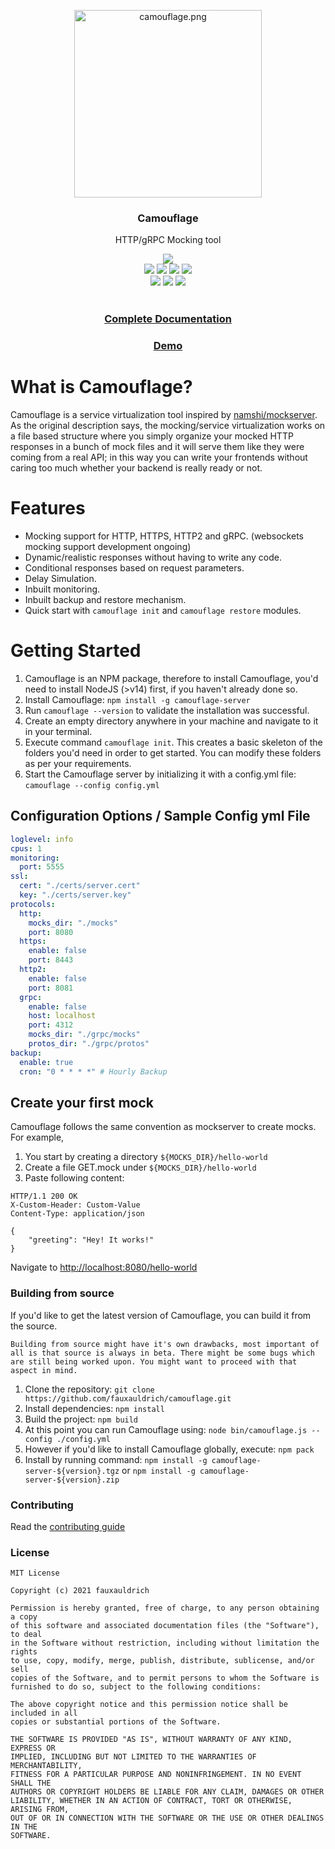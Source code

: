 <p align="center">
    <img src="https://fauxauldrich.github.io/camouflage/camouflage.png" alt="camouflage.png" width="300"/>
    <h3 align="center">Camouflage</h3>
    <p align="center">HTTP/gRPC Mocking tool</p>
    <p align="center">
      <img src="https://nodei.co/npm/camouflage-server.png?downloads=true"><br/>
      <img src="https://img.shields.io/badge/Maintained%3F-yes-green.svg">
      <img src="https://img.shields.io/github/license/fauxauldrich/camouflage.svg">
      <img src="https://img.shields.io/github/release/fauxauldrich/camouflage.svg">
      <img src="https://img.shields.io/npm/dm/camouflage-server"><br/>
      <img src="https://github.com/fauxauldrich/camouflage/actions/workflows/release.yaml/badge.svg">
      <img src="https://img.shields.io/github/repo-size/fauxauldrich/camouflage">
      <img src="https://img.shields.io/bundlephobia/min/camouflage-server"><br/><br/>
      <h3 align="center"><a href="https://fauxauldrich.github.io/camouflage">Complete Documentation</a></h3>
      <h3 align="center"><a href="http://camouflage-server.herokuapp.com/">Demo</a></h3>
    </p>
</p>

# What is Camouflage?

Camouflage is a service virtualization tool inspired by [namshi/mockserver](https://github.com/namshi/mockserver). As the original description says, the mocking/service virtualization works on a file based structure where you simply organize your mocked HTTP responses in a bunch of mock files and it will serve them like they were coming from a real API; in this way you can write your frontends without caring too much whether your backend is really ready or not.

# Features

- Mocking support for HTTP, HTTPS, HTTP2 and gRPC. (websockets mocking support development ongoing)
- Dynamic/realistic responses without having to write any code.
- Conditional responses based on request parameters.
- Delay Simulation.
- Inbuilt monitoring.
- Inbuilt backup and restore mechanism.
- Quick start with `camouflage init` and `camouflage restore` modules.

# Getting Started

1.  Camouflage is an NPM package, therefore to install Camouflage, you'd need to install NodeJS (>v14) first, if you haven't already done so.
2.  Install Camouflage: `npm install -g camouflage-server`
3.  Run `camouflage --version` to validate the installation was successful.
4.  Create an empty directory anywhere in your machine and navigate to it in your terminal.
5.  Execute command `camouflage init`. This creates a basic skeleton of the folders you'd need in order to get started. You can modify these folders as per your requirements.
6.  Start the Camouflage server by initializing it with a config.yml file: `camouflage --config config.yml`

## Configuration Options / Sample Config yml File

```yaml
loglevel: info
cpus: 1
monitoring:
  port: 5555
ssl:
  cert: "./certs/server.cert"
  key: "./certs/server.key"
protocols:
  http:
    mocks_dir: "./mocks"
    port: 8080
  https:
    enable: false
    port: 8443
  http2:
    enable: false
    port: 8081
  grpc:
    enable: false
    host: localhost
    port: 4312
    mocks_dir: "./grpc/mocks"
    protos_dir: "./grpc/protos"
backup:
  enable: true
  cron: "0 * * * *" # Hourly Backup
```

## Create your first mock

Camouflage follows the same convention as mockserver to create mocks. For example,

1. You start by creating a directory `${MOCKS_DIR}/hello-world`
2. Create a file GET.mock under `${MOCKS_DIR}/hello-world`
3. Paste following content:

```
HTTP/1.1 200 OK
X-Custom-Header: Custom-Value
Content-Type: application/json

{
    "greeting": "Hey! It works!"
}
```

Navigate to [http://localhost:8080/hello-world](http://localhost:8080/hello-world)

### Building from source

If you'd like to get the latest version of Camouflage, you can build it from the source.

    Building from source might have it's own drawbacks, most important of all is that source is always in beta. There might be some bugs which are still being worked upon. You might want to proceed with that aspect in mind.

1. Clone the repository: `git clone https://github.com/fauxauldrich/camouflage.git`
2. Install dependencies: `npm install`
3. Build the project: `npm build`
4. At this point you can run Camouflage using: `node bin/camouflage.js --config ./config.yml`
5. However if you'd like to install Camouflage globally, execute: `npm pack`
6. Install by running command: `npm install -g camouflage-server-${version}.tgz` or `npm install -g camouflage-server-${version}.zip`

### Contributing

Read the [contributing guide](https://github.com/fauxauldrich/camouflage/blob/development/CONTRIBUTING.md)

### License
```
MIT License

Copyright (c) 2021 fauxauldrich

Permission is hereby granted, free of charge, to any person obtaining a copy
of this software and associated documentation files (the "Software"), to deal
in the Software without restriction, including without limitation the rights
to use, copy, modify, merge, publish, distribute, sublicense, and/or sell
copies of the Software, and to permit persons to whom the Software is
furnished to do so, subject to the following conditions:

The above copyright notice and this permission notice shall be included in all
copies or substantial portions of the Software.

THE SOFTWARE IS PROVIDED "AS IS", WITHOUT WARRANTY OF ANY KIND, EXPRESS OR
IMPLIED, INCLUDING BUT NOT LIMITED TO THE WARRANTIES OF MERCHANTABILITY,
FITNESS FOR A PARTICULAR PURPOSE AND NONINFRINGEMENT. IN NO EVENT SHALL THE
AUTHORS OR COPYRIGHT HOLDERS BE LIABLE FOR ANY CLAIM, DAMAGES OR OTHER
LIABILITY, WHETHER IN AN ACTION OF CONTRACT, TORT OR OTHERWISE, ARISING FROM,
OUT OF OR IN CONNECTION WITH THE SOFTWARE OR THE USE OR OTHER DEALINGS IN THE
SOFTWARE.
```

